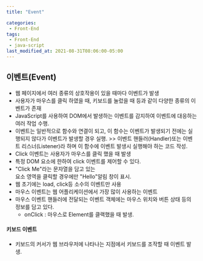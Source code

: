 ```yaml
---
title: "Event"

categories:
 - Front-End
tags:
 - Front-End
 - java-script
last_modified_at: 2021-08-31T08:06:00-05:00
---
```

## 이벤트(Event)
- 웹 페이지에서 여러 종류의 상호작용이 있을 때마다 이벤트가 발생
- 사용자가 마우스를 클릭 하였을 때, 키보드를 눌렀을 때 등과 같이 다양한 종류의 이벤트가 존재
- JavaScript를 사용하여 DOM에서 발생하는 이벤트를 감지하여 이벤트에 대응하는 여러 작업 수행.
- 이벤트는 일반적으로 함수와 연결이 되고, 이 함수는 이벤트가 발생되기 전에는 실행되지 않다가 이벤트가 발생할 경우 실행. >> 이벤트 핸들러(Handler)또는 이벤트 리스너(Listener)라 하며 이 함수에 이벤트 발생시 실행해야 하는 코드 작성.
- Click 이벤트는 사용자가 마우스를 클릭 했을 때 발생
- 특정 DOM 요소에 한하여 click 이벤트를 제어할 수 있다.
- "Click Me"라는 문자열을 담고 있는 <div> 요소 영역을 클릭할 경우에만 "Hello"알림 창이 표시.
- 웹 초기에는 load, click등 소수의 이벤트만 사용
- 마우스 이벤트는 웹 어플리케이션에서 가장 많이 사용하는 이벤트
- 마우스 이벤트 핸들러에 전달되는 이벤트 객체에는 마우스 위치와 버튼 상태 등의 정보를 담고 있다.
	* onClick : 마우스로 Element를 클랙했을 때 발생.

#### 키보드 이벤트
 - 키보드의 커서가 웹 브라우저에 나타나는 지점에서 키보드를 조작할 때 이벤트 발생.




